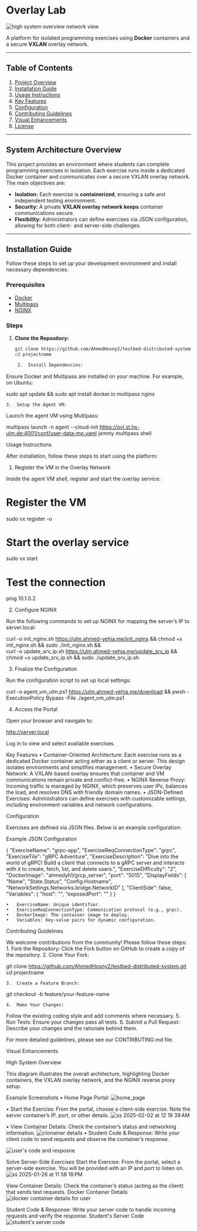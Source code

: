 # Overlay Lab

![high system overview network view](https://github.com/user-attachments/assets/7cc186c5-feec-4022-bf1a-f049cead6004)

A platform for isolated programming exercises using **Docker** containers and a secure **VXLAN** overlay network.

---

## Table of Contents

1. [Project Overview](#project-overview)
2. [Installation Guide](#installation-guide)
3. [Usage Instructions](#usage-instructions)
4. [Key Features](#key-features)
5. [Configuration](#configuration)
6. [Contributing Guidelines](#contributing-guidelines)
7. [Visual Enhancements](#visual-enhancements)
8. [License](#license)

---

## System Architecture Overview

This project provides an environment where students can complete programming exercises in isolation. Each exercise runs inside a dedicated Docker container and communicates over a secure VXLAN overlay network. The main objectives are:

- **Isolation:** Each exercise is **containerized**, ensuring a safe and independent testing environment.
- **Security:** A private **VXLAN overlay network keeps** container communications secure.
- **Flexibility:** Administrators can define exercises via JSON configuration, allowing for both client- and server-side challenges.

---

## Installation Guide

Follow these steps to set up your development environment and install necessary dependencies.

### Prerequisites

- [Docker](https://www.docker.com/get-started)
- [Multipass](https://multipass.run/)
- [NGINX](https://www.nginx.com/)

### Steps

1. **Clone the Repository:**

   ```bash
   git clone https://github.com/AhmedHosny2/testbed-distributed-system.git
   cd projectname

	2.	Install Dependencies:
Ensure Docker and Multipass are installed on your machine. For example, on Ubuntu:

sudo apt update && sudo apt install docker.io multipass nginx


	3.	Setup the Agent VM:
Launch the agent VM using Multipass:

multipass launch -n agent --cloud-init https://ovl.st.hs-ulm.de:4001/conf/user-data-mp.yaml jammy
multipass shell

Usage Instructions

After installation, follow these steps to start using the platform:

1. Register the VM in the Overlay Network

Inside the agent VM shell, register and start the overlay service:

# Register the VM
sudo vx register -o

# Start the overlay service
sudo vx start

# Test the connection
ping 10.1.0.2

2. Configure NGINX

Run the following commands to set up NGINX for mapping the server’s IP to server.local:

curl -o init_nginx.sh https://ulm.ahmed-yehia.me/init_nginx && chmod +x init_nginx.sh && sudo ./init_nginx.sh && \
curl -o update_srv_ip.sh https://ulm.ahmed-yehia.me/update_srv_ip && chmod +x update_srv_ip.sh && sudo ./update_srv_ip.sh

3. Finalize the Configuration

Run the configuration script to set up local settings:

curl -o agent_vm_ulm.ps1 https://ulm.ahmed-yehia.me/download && pwsh -ExecutionPolicy Bypass -File ./agent_vm_ulm.ps1

4. Access the Portal

Open your browser and navigate to:

http://server.local

Log in to view and select available exercises.

Key Features
	•	Container-Oriented Architecture:
Each exercise runs as a dedicated Docker container acting either as a client or server. This design isolates environments and simplifies management.
	•	Secure Overlay Network:
A VXLAN-based overlay ensures that container and VM communications remain private and conflict-free.
	•	NGINX Reverse Proxy:
Incoming traffic is managed by NGINX, which preserves user IPs, balances the load, and resolves DNS with friendly domain names.
	•	JSON-Defined Exercises:
Administrators can define exercises with customizable settings, including environment variables and network configurations.

Configuration

Exercises are defined via JSON files. Below is an example configuration:

Example JSON Configuration

{
  "ExerciseName": "grpc-app",
  "ExerciseReqConnectionType": "grpc",
  "ExerciseTile": "gRPC Adventure",
  "ExerciseDescription": "Dive into the world of gRPC! Build a client that connects to a gRPC server and interacts with it to create, fetch, list, and delete users.",
  "ExerciseDifficulty": "2",
  "DockerImage": "ahmedyh1/grcp_server",
  "port": "5015",
  "DisplayFields": [
    "Name",
    "State.Status",
    "Config.Hostname",
    "NetworkSettings.Networks.bridge.NetworkID"
  ],
  "ClientSide": false,
  "Variables": {
    "host": "",
    "exposedPort": ""
  }
}

	•	ExerciseName: Unique identifier.
	•	ExerciseReqConnectionType: Communication protocol (e.g., grpc).
	•	DockerImage: The container image to deploy.
	•	Variables: Key-value pairs for dynamic configuration.

Contributing Guidelines

We welcome contributions from the community! Please follow these steps:
	1.	Fork the Repository:
Click the Fork button on GitHub to create a copy of the repository.
	2.	Clone Your Fork:

git clone https://github.com/AhmedHosny2/testbed-distributed-system.git
cd projectname


	3.	Create a Feature Branch:

git checkout -b feature/your-feature-name


	4.	Make Your Changes:
Follow the existing coding style and add comments where necessary.
	5.	Run Tests:
Ensure your changes pass all tests.
	6.	Submit a Pull Request:
Describe your changes and the rationale behind them.

For more detailed guidelines, please see our CONTRIBUTING.md file.

Visual Enhancements

High System Overview

This diagram illustrates the overall architecture, highlighting Docker containers, the VXLAN overlay network, and the NGINX reverse proxy setup.

Example Screenshots
	•	Home Page Portal:
    ![home_page](https://github.com/user-attachments/assets/c7b611f9-feb5-4502-af76-ad892252c04d)


•	Start the Exercise: From the portal, choose a client-side exercise. Note the server container’s IP, port, or other details.
 ![ss 2025-02-02 at 12 19 39 AM](https://github.com/user-attachments/assets/dd73e656-1d3e-4f82-a620-9db1c79d1cf6)


•	View Container Details: Check the container’s status and networking information.
![ctonainer details ](https://github.com/user-attachments/assets/d1e159b2-b11b-47e8-8c44-f2b0bf3b16d0)
	•	Student Code & Response: Write your client code to send requests and observe the container’s response.
 
![user's code and resposne ](https://github.com/user-attachments/assets/ede43f22-2337-4cc6-993e-78f2c23700fd)



Solve Server-Side Exercises
Start the Exercise: From the portal, select a server-side exercise. You will be provided with an IP and port to listen on.
![ss 2025-01-26 at 11 58 18 PM](https://github.com/user-attachments/assets/3f5ff2ab-84c4-4313-871b-02d6aa0ea10d)


View Container Details: Check the container’s status (acting as the client) that sends test requests. Docker Container Details
![docker container details for user](https://github.com/user-attachments/assets/47082e9b-bf14-4d48-9c3a-80904ee3eac3)

Student Code & Response: Write your server code to handle incoming requests and verify the response. Student's Server Code
![student's server code](https://github.com/user-attachments/assets/beb774b1-2f21-479c-b5ce-2af3d84937a0)

